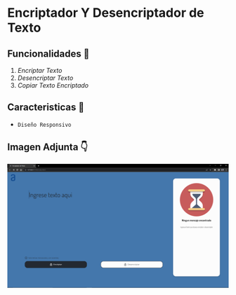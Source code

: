 # Encriptador Y Desencriptador de Texto</center>

## Funcionalidades :thought_balloon:
1. _Encriptar Texto_
2. _Desencriptar Texto_
3. _Copiar Texto Encriptado_

## Caracteristicas :thought_balloon:
* ```Diseño Responsivo```

## Imagen Adjunta :point_down:
![screenshot project](https://github.com/ERSilvaPorras/encriptadorDeTexto-aluraChallenge-ONE/blob/main/assets/img/proyecto.png)

